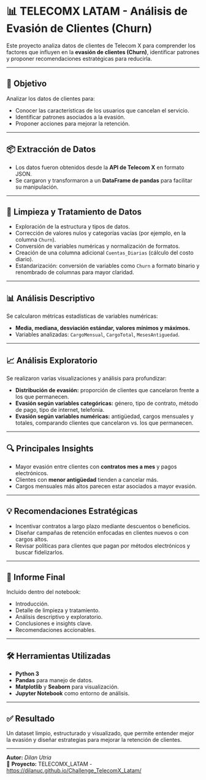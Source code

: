 # 📊 TELECOMX LATAM - Análisis de Evasión de Clientes (Churn)

Este proyecto analiza datos de clientes de Telecom X para comprender los factores que influyen en la **evasión de clientes (Churn)**, identificar patrones y proponer recomendaciones estratégicas para reducirla.

---

## 🚀 Objetivo
Analizar los datos de clientes para:
- Conocer las características de los usuarios que cancelan el servicio.
- Identificar patrones asociados a la evasión.
- Proponer acciones para mejorar la retención.

---

## 📦 Extracción de Datos
- Los datos fueron obtenidos desde la **API de Telecom X** en formato JSON.
- Se cargaron y transformaron a un **DataFrame de pandas** para facilitar su manipulación.

---

## 🧹 Limpieza y Tratamiento de Datos
- Exploración de la estructura y tipos de datos.
- Corrección de valores nulos y categorías vacías (por ejemplo, en la columna `Churn`).
- Conversión de variables numéricas y normalización de formatos.
- Creación de una columna adicional `Cuentas_Diarias` (cálculo del costo diario).
- Estandarización: conversión de variables como `Churn` a formato binario y renombrado de columnas para mayor claridad.

---

## 📊 Análisis Descriptivo
Se calcularon métricas estadísticas de variables numéricas:
- **Media, mediana, desviación estándar, valores mínimos y máximos.**
- Variables analizadas: `CargoMensual`, `CargoTotal`, `MesesAntiguedad`.

---

## 📈 Análisis Exploratorio
Se realizaron varias visualizaciones y análisis para profundizar:

- **Distribución de evasión:** proporción de clientes que cancelaron frente a los que permanecen.
- **Evasión según variables categóricas:** género, tipo de contrato, método de pago, tipo de internet, telefonía.
- **Evasión según variables numéricas:** antigüedad, cargos mensuales y totales, comparando clientes que cancelaron vs. los que permanecen.

---

## 🔍 Principales Insights
- Mayor evasión entre clientes con **contratos mes a mes** y pagos electrónicos.
- Clientes con **menor antigüedad** tienden a cancelar más.
- Cargos mensuales más altos parecen estar asociados a mayor evasión.

---

## 💡 Recomendaciones Estratégicas
- Incentivar contratos a largo plazo mediante descuentos o beneficios.
- Diseñar campañas de retención enfocadas en clientes nuevos o con cargos altos.
- Revisar políticas para clientes que pagan por métodos electrónicos y buscar fidelizarlos.

---

## 📝 Informe Final
Incluido dentro del notebook:
- Introducción.
- Detalle de limpieza y tratamiento.
- Análisis descriptivo y exploratorio.
- Conclusiones e insights clave.
- Recomendaciones accionables.

---

## 🛠️ Herramientas Utilizadas
- **Python 3**
- **Pandas** para manejo de datos.
- **Matplotlib** y **Seaborn** para visualización.
- **Jupyter Notebook** como entorno de análisis.

---

## ✅ Resultado
Un dataset limpio, estructurado y visualizado, que permite entender mejor la evasión y diseñar estrategias para mejorar la retención de clientes.

---

**Autor:** *Dilan Utria*  
📅 **Proyecto:** TELECOMX_LATAM - https://dilanuc.github.io/Challenge_TelecomX_Latam/ 
